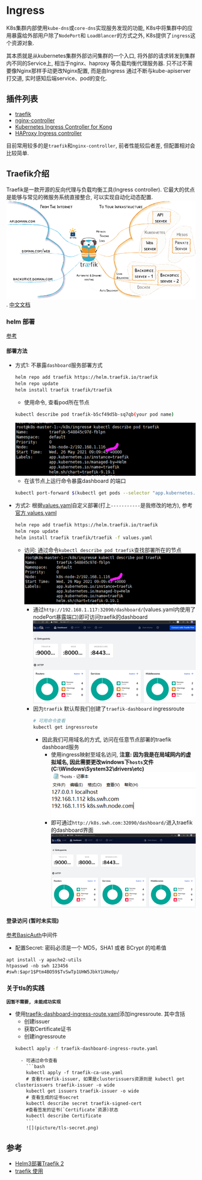 # Ingress

K8s集群内部使用`kube-dns`或`core-dns`实现服务发现的功能, K8s中将集群中的应用暴露给外部用户除了`NodePort`和
`LoadBlancer`的方式之外, K8s提供了`ingress`这个资源对象.

其本质就是从kubernetes集群外部访问集群的一个入口, 将外部的请求转发到集群内不同的Service上, 相当于nginx、haproxy
等负载均衡代理服务器. 只不过不需要像Nginx那样手动更改Nginx配置, 而是由Ingress 通过不断与kube-apiserver打交道, 
实时感知后端service、pod的变化.

## 插件列表
- [traefik](https://traefik.io/)
- [nginx-controller](https://kubernetes.github.io/ingress-nginx/)
- [Kubernetes Ingress Controller for Kong](https://konghq.com/blog/kubernetes-ingress-controller-for-kong/)
- [HAProxy Ingress controller](https://github.com/jcmoraisjr/haproxy-ingress)

目前常用较多的是`traefik`和`nginx-controller`, 前者性能较后者差, 但配置相对会比较简单.


## Traefik介绍

Traefik是一款开源的反向代理与负载均衡工具(Ingress controller). 它最大的优点是能够与常见的微服务系统直接整合, 可以实现自动化动态配置.
![](picture/traefik-architecture.png). [中文文档](https://www.qikqiak.com/traefik-book/)

### helm 部署
[参考](https://hub.kubeapps.com/charts/traefik/traefik)

#### 部署方法
- 方式1: 不暴露`dashboard`服务部署方式
    ```bash
    helm repo add traefik https://helm.traefik.io/traefik
    helm repo update
    helm install traefik traefik/traefik
    ```
    - 使用命令, 查看pod所在节点
    ```bash
    kubectl describe pod traefik-b5cf49d5b-sq7qb(your pod name)
    ```
    ![](picture/pod%20find.png)
    - 在该节点上运行命令暴露dashboard 的端口
    ```bash
    kubectl port-forward $(kubectl get pods --selector "app.kubernetes.io/name=traefik" --output=name) 9000:9000
    ```
- 方式2: 根据[values.yaml](values.yaml)自定义部署(打上`-----------`是我修改的地方), 参考[官方 values.yaml](https://github.com/traefik/traefik-helm-chart/blob/master/traefik/values.yaml)
    ```bash
    helm repo add traefik https://helm.traefik.io/traefik
    helm repo update
    helm install traefik traefik/traefik -f values.yaml
    ```
  - 访问: 通过命令`kubectl describe pod traefik`查找部署所在的节点
  ![](picture/pod%20find.png)
    - 通过`http://192.168.1.117:32090/dashboard/`(values.yaml内使用了nodePort暴露端口)即可访问traefik的dashboard
    ![](picture/dashboard%20http.png)
    - 因为`traefik` 默认帮我们创建了`traefik-dashboard` ingressroute
        ```bash
        # 可用命令查看
        kubectl get ingressroute
        ```
      - 因此我们可用域名的方式, 访问在任意节点部署的traefik dashboard服务
        - 使用ingress映射至域名访问, **注意: 因为我是在局域网内的虚拟域名, 因此需要更改windows下`hosts`文件(C:\Windows\System32\drivers\etc)**
            ![](picture/windows-host.png)
        - 即可通过`http://k8s.swh.com:32090/dashboard/`进入traefik的dashboard界面
          ![](picture/traefik-ingress.png)

#### 登录访问 (暂时未实现)
[参考BasicAuth](https://doc.traefik.io/traefik/middlewares/basicauth/)中间件
- 配置Secret: 密码必须是一个 MD5，SHA1 或者 BCrypt 的哈希值
```
apt install -y apache2-utils
htpasswd -nb swh 123456
#swh:$apr1$Ptm4BO59$TvSwTp1UHW5JbkY1UHe0p/
```


### 关于tls的实践
**`因暂不需要, 未能成功实现`**
- 使用[traefik-dashboard-ingress-route.yaml](traefik-dashboard-ingress-route.yaml)添加ingressroute. 其中含括
    - 创建issuer
    - 获取Certificate证书
    - 创建ingressroute
    ```bash
    kubectl apply -f traefik-dashboard-ingress-route.yaml
    ```
        - 可通过命令查看
          ```bash
          kubectl apply -f traefik-ca-use.yaml
          # 查看traefik-issuer, 如果是clusterissuers资源则是 kubectl get clusterissuers traefik-issuer -o wide
          kubectl get issuers traefik-issuer -o wide
          # 查看生成的证书secret
          kubectl describe secret traefik-signed-cert
          #查看签发的证书(`Certificate`资源)状态
          kubectl describe Certificate
          ```
          ![](picture/tls-secret.png)


## 参考
- [Helm3部署Traefik 2](https://www.cnblogs.com/hacker-linner/p/13632813.html)
- [traefik 使用](https://www.soulchild.cn/2159.html)